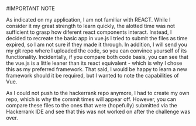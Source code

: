 #IMPORTANT NOTE

As indicated on my application, I am not familiar with REACT. While I consider it my great strength to learn quickly, the alotted time was not sufficient to grasp how diferent react components interact. 
Instead, I decided to recreate the basic app in vue.js I tried to submit the files as time expired, so I am not sure if they made it through. 
In addition, I will send you my git repo where I uploaded the code, so you can convince yourself of its functionality. 
Incidentally, if you compare both code basis, you can see that the vue.js is a little leaner than its react equivalent - which is why I chose this as my preferred framework. That said, I would be happy to learn a new framework should it be required, but I wanted to note the capabilities of Vue. 

As I could not push to the hackerrank repo anymore, I had to create my own repo, which is why the commit times will appear off. However, you can compare these files to the ones that were (hopefully) submitted via the Hackerrank IDE and see that this was not worked on after the challenge was over. 